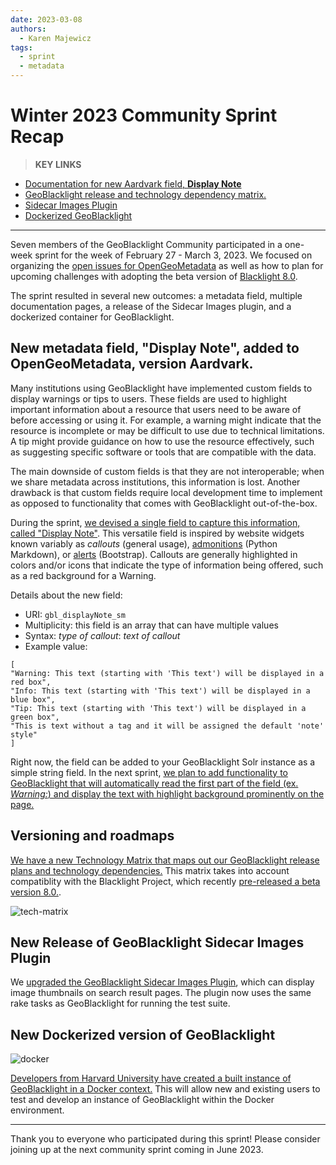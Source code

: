 ```yaml
---
date: 2023-03-08
authors: 
  - Karen Majewicz
tags:
  - sprint
  - metadata
---
```


# Winter 2023 Community Sprint Recap

> **KEY LINKS**
> 
* [Documentation for new Aardvark field, **Display Note**](https://opengeometadata.org/ogm-aardvark/#display-note)
* [GeoBlacklight release and technology dependency matrix.](https://geoblacklight.org/docs/overview/releases/)
* [Sidecar Images Plugin](https://github.com/geoblacklight/geoblacklight_sidecar_images)
* [Dockerized GeoBlacklight](https://github.com/harvard-lts/GeoBlacklightDockerized)

------

Seven members of the GeoBlacklight Community participated in a one-week sprint for the week of February 27 - March 3, 2023. We focused on organizing the [open issues for OpenGeoMetadata](https://github.com/orgs/OpenGeoMetadata/projects/2/views/3) as well as how to plan for upcoming challenges with adopting the beta version of [Blacklight 8.0](ttps://github.com/projectblacklight/blacklight/releases/tag/v8.0.0.beta1).  

The sprint resulted in several new outcomes: a metadata field, multiple documentation pages, a release of the Sidecar Images plugin, and a dockerized container for GeoBlacklight.


## New metadata field, "Display Note", added to OpenGeoMetadata, version Aardvark.

Many institutions using GeoBlacklight have implemented custom fields to display warnings or tips to users. These fields are used to highlight important information about a resource that users need to be aware of before accessing or using it. For example, a warning might indicate that the resource is incomplete or may be difficult to use due to technical limitations. A tip might provide guidance on how to use the resource effectively, such as suggesting specific software or tools that are compatible with the data. 

The main downside of custom fields is that they are not interoperable; when we share metadata across institutions, this information is lost. Another drawback is that custom fields require local development time to implement as opposed to functionality that comes with GeoBlacklight out-of-the-box.

During the sprint, [we devised a single field to capture this information, called "Display Note"](https://opengeometadata.org/ogm-aardvark/#display-note). This versatile field is inspired by website widgets known variably as *callouts* (general usage), [admonitions](https://python-markdown.github.io/extensions/admonition/) (Python Markdown), or [alerts](https://getbootstrap.com/docs/4.0/components/alerts/) (Bootstrap). Callouts are generally highlighted in colors and/or icons that indicate the type of information being offered, such as a red background for a Warning.  

Details about the new field:

* URI: `gbl_displayNote_sm`
* Multiplicity: this field is an array that can have multiple values
* Syntax: *type of callout*: *text of callout*
* Example value:  
```
[
"Warning: This text (starting with 'This text') will be displayed in a red box",
"Info: This text (starting with 'This text') will be displayed in a blue box",
"Tip: This text (starting with 'This text') will be displayed in a green box",
"This is text without a tag and it will be assigned the default 'note' style"
]
```

Right now, the field can be added to your GeoBlacklight Solr instance as a simple string field. In the next sprint, [we plan to add functionality to GeoBlacklight that will automatically read the first part of the field (ex. *Warning:*) and display the text with highlight background prominently on the page.
](https://github.com/geoblacklight/geoblacklight/issues/1274)

## Versioning and roadmaps

[We have a new Technology Matrix that maps out our GeoBlacklight release plans and technology dependencies.](https://geoblacklight.org/docs/overview/releases/) This matrix takes into account compatiblity with the Blacklight Project, which recently [pre-released a beta version 8.0.](https://github.com/projectblacklight/blacklight/releases/tag/v8.0.0.beta1).

![tech-matrix](../images/matrix.png)

## New Release of GeoBlacklight Sidecar Images Plugin

We [upgraded the GeoBlacklight Sidecar Images Plugin](https://github.com/geoblacklight/geoblacklight_sidecar_images), which can display image thumbnails on search result pages. The plugin now uses the same rake tasks as GeoBlacklight for running the test suite.

## New Dockerized version of GeoBlacklight

![docker](../images/docker.png)

[Developers from Harvard University have created a built instance of GeoBlacklight in a Docker context.](https://github.com/harvard-lts/GeoBlacklightDockerized) This will allow new and existing users to test and develop an instance of GeoBlacklight within the Docker environment.

-------------

Thank you to everyone who participated during this sprint!  Please consider joining up at the next community sprint coming in June 2023. 
